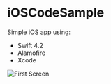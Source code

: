 # iOSCodeSample

Simple iOS app using:
- Swift 4.2
- Alamofire
- Xcode

![First Screen](https://i.imgur.com/2irbUHy.png)
